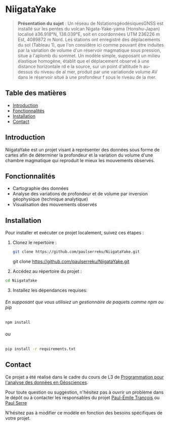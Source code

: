 # NiigataYake

> **Présentation du sujet** : Un réseau de NstationsgéodésiquesGNSS est installé sur les pentes du volcan Nigata-Yake-yama (Honshu-Japan) localisé à36.918°N, 138.039°E, soit en coordonnées UTM 236226 m Est, 4089872 m Nord. Les stations ont enregistré des déplacements du sol (Tableau 1), que l'on considère ici comme pouvant être induites par la variation de volume d'un réservoir magmatique sous pression, situe a l'aplomb du sommet.
Un modèle simple, supposant un milieu élastique homogène, établit que el déplacement observé
à une distance horizontale rd e la source, sur un point d'altitude h au-dessus du niveau de al mer, produit par une variationde volume AV dans le réservoir situé à une profondeur f sous le riveau de
la mer.

##  Table des matières

- [Introduction](#introduction)
- [Fonctionnalités](#fonctionnalités)
- [Installation](#installation)
- [Contact](#contact)



## Introduction

NiigataYake est un projet visant à représenter des données sous forme de cartes afin de déterminer la profondeur et la variation du volume d'une chambre magmatique qui reproduit le mieux les mouvements observés. 

## Fonctionnalités

- Cartographie des données
- Analyse des variations de profondeur et de volume par inversion géophysique (technique analytique)
- Visualisation des mouvements observés

## Installation

Pour installer et exécuter ce projet localement, suivez ces étapes :

1. Clonez le repertoire :
   ```sh
   git clone https://github.com/paulserreku/NiigataYake.git
   ```


   git clone https://github.com/paulserreku/NiigataYake.git
2. Accédez au répertoire du projet :
```sh
cd NiigataYake
```

3. Installez les dépendances requises:

###### En supposant que vous utilisiez un gestionnaire de paquets comme npm ou pip
```sh
npm install
```
###### ou
```sh
pip install -r requirements.txt
```


## Contact

Ce projet a été réalisé dans le cadre du cours de L3 de [Programmation pour l'analyse des données en Géosciences](https://www.ipgp.fr/~egayer/Python_Ressources/Bookin_Prog4Geo/Chap6.pdf). 

Pour toute question ou suggestion, n'hésitez pas à ouvrir un problème dans le dépôt ou à contacter les responsables du projet [Paul-Émile Trançois](https://github.com/ptrancois) ou [Paul Serre](https://www.google.com/url?sa=t&source=web&rct=j&opi=89978449&url=https://github.com/paulserreku&ved=2ahUKEwjsmdTg_LCJAxW4RKQEHWYjBzoQFnoECBQQAQ&usg=AOvVaw35dpqaFlgT601CscvgtlG7)

N'hésitez pas à modifier ce modèle en fonction des besoins spécifiques de votre projet.

